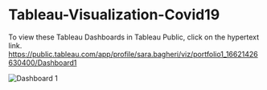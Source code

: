 # Tableau-Visualization-Covid19

To view these Tableau Dashboards in Tableau Public, click on the hypertext link.
https://public.tableau.com/app/profile/sara.bagheri/viz/portfolio1_16621426630400/Dashboard1

![Dashboard 1](https://user-images.githubusercontent.com/111043547/219847119-6ee976fd-c424-4c41-bff6-b3d5e01c1c51.png)
